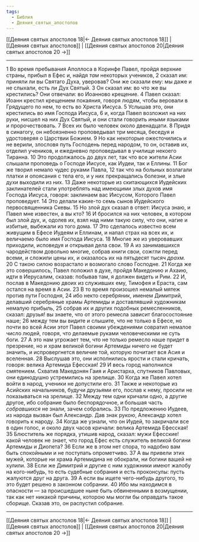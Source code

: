 ```yaml
---
tags:
  - Библия
  - Деяния_святых_апостолов
---
```

[[Деяния святых апостолов 18|← Деяния святых апостолов 18]] | [[Деяния святых апостолов]] | [[Деяния святых апостолов 20|Деяния святых апостолов 20 →]]

---
1 Во время пребывания Аполлоса в Коринфе Павел, пройдя верхние страны, прибыл в Ефес и, найдя <I>там</I> некоторых учеников,
2 сказал им: приняли ли вы Святаго Духа, уверовав? Они же сказали ему: мы даже и не слыхали, есть ли Дух Святый.
3 Он сказал им: во что же вы крестились? Они отвечали: во Иоанново крещение.
4 Павел сказал: Иоанн крестил крещением покаяния, говоря людям, чтобы веровали в Грядущего по нем, то есть во Христа Иисуса.
5 Услышав это, они крестились во имя Господа Иисуса,
6 и, когда Павел возложил на них руки, нисшел на них Дух Святый, и они стали говорить <I>иными</I> языками и пророчествовать.
7 Всех их было человек около двенадцати.
8 Придя в синагогу, он небоязненно проповедывал три месяца, беседуя и удостоверяя о Царствии Божием.
9 Но как некоторые ожесточились и не верили, злословя путь Господень перед народом, то он, оставив их, отделил учеников, и ежедневно проповедывал в училище некоего Тиранна.
10 Это продолжалось до двух лет, так что все жители Асии слышали проповедь о Господе Иисусе, как Иудеи, так и Еллины.
11 Бог же творил немало чудес руками Павла,
12 так что на больных возлагали платки и опоясания с тела его, и у них прекращались болезни, и злые духи выходили из них.
13 Даже некоторые из скитающихся Иудейских заклинателей стали употреблять над имеющими злых духов имя Господа Иисуса, говоря: заклинаем вас Иисусом, Которого Павел проповедует.
14 Это делали какие-то семь сынов Иудейского первосвященника Скевы.
15 Но злой дух сказал в ответ: Иисуса знаю, и Павел мне известен, а вы кто?
16 И бросился на них человек, в котором был злой дух, и, одолев их, взял над ними такую силу, что они, нагие и избитые, выбежали из того дома.
17 Это сделалось известно всем живущим в Ефесе Иудеям и Еллинам, и напал страх на всех их, и величаемо было имя Господа Иисуса.
18 Многие же из уверовавших приходили, исповедуя и открывая дела свои.
19 А из занимавшихся чародейством довольно многие, собрав книги свои, сожгли перед всеми, и сложили цены их, и оказалось их на пятьдесят тысяч <I>драхм.</I>
20 С такою силою возрастало и возмогало слово Господне.
21 Когда же это совершилось, Павел положил в духе, пройдя Македонию и Ахаию, идти в Иерусалим, сказав: побывав там, я должен видеть и Рим.
22 И, послав в Македонию двоих из служивших ему, Тимофея и Ераста, сам остался на время в Асии.
23 В то время произошел немалый мятеж против пути Господня,
24 ибо некто серебряник, именем Димитрий, делавший серебряные храмы Артемиды и доставлявший художникам немалую прибыль,
25 собрав их и других подобных ремесленников, сказал: друзья! вы знаете, что от этого ремесла зависит благосостояние наше;
26 между тем вы видите и слышите, что не только в Ефесе, но почти во всей Асии этот Павел своими убеждениями совратил немалое число людей, говоря, что делаемые руками человеческими не суть боги.
27 А это нам угрожает тем, что не только ремесло наше придет в презрение, но и храм великой богини Артемиды ничего не будет значить, и испровергнется величие той, которую почитает вся Асия и вселенная.
28 Выслушав это, они исполнились ярости и стали кричать, говоря: велика Артемида Ефесская!
29 И весь город наполнился смятением. Схватив Македонян Гаия и Аристарха, спутников Павловых, они единодушно устремились на зрелище.
30 Когда же Павел хотел войти в народ, ученики не допустили его.
31 Также и некоторые из Асийских начальников, будучи друзьями его, послав к нему, просили не показываться на зрелище.
32 Между тем одни кричали одно, а другие другое, ибо собрание было беспорядочное, и большая часть <I>собравшихся</I> не знали, зачем собрались.
33 По предложению Иудеев, из народа вызван был Александр. Дав знак рукою, Александр хотел говорить к народу.
34 Когда же узнали, что он Иудей, то закричали все в один голос, и около двух часов кричали: велика Артемида Ефесская!
35 Блюститель же порядка, утишив народ, сказал: мужи Ефесские! какой человек не знает, что город Ефес есть служитель великой богини Артемиды и Диопета?
36 Если же в этом нет спора, то надобно вам быть спокойными и не поступать опрометчиво.
37 А вы привели этих мужей, которые ни храма Артемидина не обокрали, ни богини вашей не хулили.
38 Если же Димитрий и другие с ним художники имеют жалобу на кого-нибудь, то есть судебные собрания и есть проконсулы: пусть жалуются друг на друга.
39 А если вы ищете чего-нибудь другого, то это будет решено в законном собрании.
40 Ибо мы находимся в опасности — за происшедшее ныне быть обвиненными в возмущении, так как нет никакой причины, которою мы могли бы оправдать такое сборище. Сказав это, он распустил собрание.

---
[[Деяния святых апостолов 18|← Деяния святых апостолов 18]] | [[Деяния святых апостолов]] | [[Деяния святых апостолов 20|Деяния святых апостолов 20 →]]